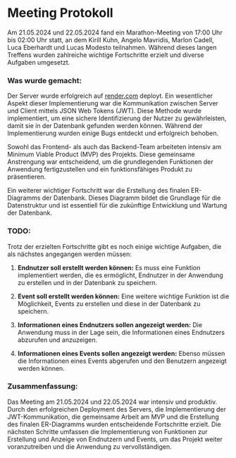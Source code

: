 # Meeting Protokoll 

Am 21.05.2024 und 22.05.2024 fand ein Marathon-Meeting von 17:00 Uhr bis 02:00 Uhr statt, an dem Kirill Kuhn, Angelo Mavridis, Marlon Cadell, Luca Eberhardt und Lucas Modesto teilnahmen. Während dieses langen Treffens wurden zahlreiche wichtige Fortschritte erzielt und diverse Aufgaben umgesetzt.

### Was wurde gemacht:

Der Server wurde erfolgreich auf [render.com](render.com) deployt. Ein wesentlicher Aspekt dieser Implementierung war die Kommunikation zwischen Server und Client mittels JSON Web Tokens (JWT). Diese Methode wurde implementiert, um eine sichere Identifizierung der Nutzer zu gewährleisten, damit sie in der Datenbank gefunden werden können. Während der Implementierung wurden einige Bugs entdeckt und erfolgreich behoben.

Sowohl das Frontend- als auch das Backend-Team arbeiteten intensiv am Minimum Viable Product (MVP) des Projekts. Diese gemeinsame Anstrengung war entscheidend, um die grundlegenden Funktionen der Anwendung fertigzustellen und ein funktionsfähiges Produkt zu präsentieren.

Ein weiterer wichtiger Fortschritt war die Erstellung des finalen ER-Diagramms der Datenbank. Dieses Diagramm bildet die Grundlage für die Datenstruktur und ist essentiell für die zukünftige Entwicklung und Wartung der Datenbank.

### TODO:

Trotz der erzielten Fortschritte gibt es noch einige wichtige Aufgaben, die als nächstes angegangen werden müssen:

1. **Endnutzer soll erstellt werden können:** Es muss eine Funktion implementiert werden, die es ermöglicht, Endnutzer in der Anwendung zu erstellen und in der Datenbank zu speichern.

2. **Event soll erstellt werden können:** Eine weitere wichtige Funktion ist die Möglichkeit, Events zu erstellen und diese in der Datenbank zu speichern.

3. **Informationen eines Endnutzers sollen angezeigt werden:** Die Anwendung muss in der Lage sein, die Informationen eines Endnutzers abzurufen und anzuzeigen.

4. **Informationen eines Events sollen angezeigt werden:** Ebenso müssen die Informationen eines Events abgerufen und den Benutzern angezeigt werden können.

### Zusammenfassung:

Das Meeting am 21.05.2024 und 22.05.2024 war intensiv und produktiv. Durch den erfolgreichen Deployment des Servers, die Implementierung der JWT-Kommunikation, die gemeinsame Arbeit am MVP und die Erstellung des finalen ER-Diagramms wurden entscheidende Fortschritte erzielt. Die nächsten Schritte umfassen die Implementierung von Funktionen zur Erstellung und Anzeige von Endnutzern und Events, um das Projekt weiter voranzutreiben und die Anwendung zu vervollständigen.